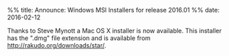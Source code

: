 %% title: Announce: Windows MSI Installers for release 2016.01
%% date: 2016-02-12

Thanks to Steve Mynott a Mac OS X installer is now available.
This installer has the ".dmg" file extension and is available from <a href="http://rakudo.org/downloads/star/">http://rakudo.org/downloads/star/</a>.